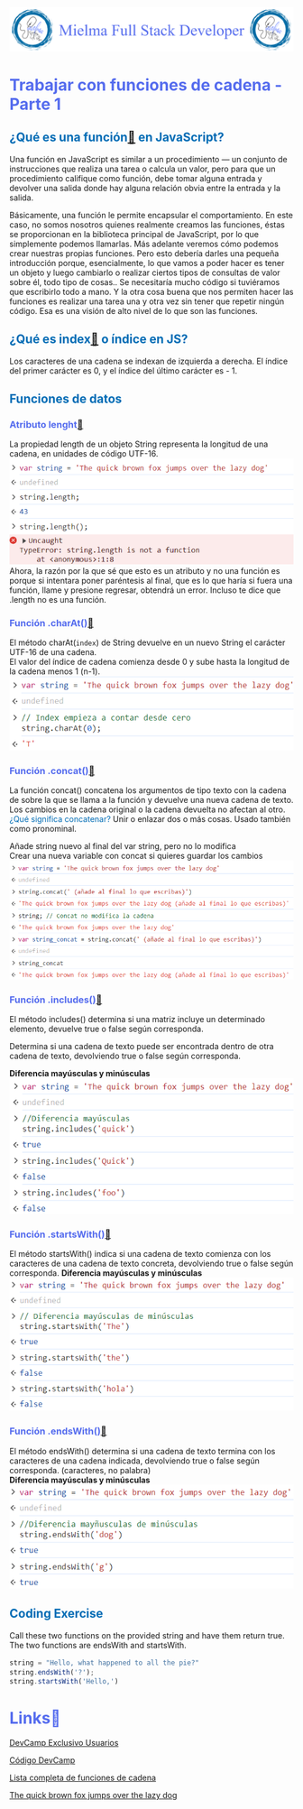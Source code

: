 ![Logo Mielma](image/Logo_Encabezado.png)

# <b><font color="#556CEE">Trabajar con funciones de cadena - Parte 1</font></b>

## <b><font color="#006cb5">¿Qué es una función[🔗](https://developer.mozilla.org/es/docs/Web/JavaScript/Guide/Functions) en JavaScript?</font></b>
Una función en JavaScript es similar a un procedimiento — un conjunto de instrucciones que realiza una tarea o calcula un valor, pero para que un procedimiento califique como función, debe tomar alguna entrada y devolver una salida donde hay alguna relación obvia entre la entrada y la salida.

Básicamente, una función le permite encapsular el comportamiento. En este caso, no somos nosotros quienes realmente creamos las funciones, éstas se proporcionan en la biblioteca principal de JavaScript, por lo que simplemente podemos llamarlas. Más adelante veremos cómo podemos crear nuestras propias funciones. Pero esto debería darles una pequeña introducción porque, esencialmente, lo que vamos a poder hacer es tener un objeto y luego cambiarlo o realizar ciertos tipos de consultas de valor sobre él, todo tipo de cosas..
Se necesitaría mucho código si tuviéramos que escribirlo todo a mano. Y la otra cosa buena que nos permiten hacer las funciones es realizar una tarea una y otra vez sin tener que repetir ningún código. Esa es una visión de alto nivel de lo que son las funciones.
## <b><font color="#006cb5">¿Qué es index[🔗](https://developer.mozilla.org/es/docs/Web/JavaScript/Reference/Global_Objects/String/indexOf#descripci%C3%B3n) o índice en JS?</font></b>
Los caracteres de una cadena se indexan de izquierda a derecha. El índice del primer carácter es 0, y el índice del último carácter es - 1.

## <b><font color="#006cb5">Funciones de datos</font></b>

### <font color="#556CEE">Atributo lenght[🔗](https://developer.mozilla.org/es/docs/Web/JavaScript/Reference/Global_Objects/String/length)</font>
La propiedad length de un objeto String representa la longitud de una cadena, en unidades de código UTF-16.
![Funciones String .lenght](image/Funciones_String_.length.png)
Ahora, la razón por la que sé que esto es un atributo y no una función es porque si intentara poner paréntesis al final, que es lo que haría si fuera una función, llame y presione regresar, obtendrá un error. Incluso te dice que .length no es una función.

### <font color="#556CEE">Función .charAt()[🔗](https://developer.mozilla.org/es/docs/Web/JavaScript/Reference/Global_Objects/String/charAt)</font>
El método charAt(`index`) de String devuelve en un nuevo String el carácter UTF-16 de una cadena.  
El valor del índice de cadena comienza desde 0 y sube hasta la longitud de la cadena menos 1 (n-1).
![Funciones String .charAt()](image/Funciones_String_.charAt().png)

### <font color="#556CEE">Función .concat()[🔗](https://developer.mozilla.org/es/docs/Web/JavaScript/Reference/Global_Objects/String/concat)</font>

La función concat() concatena los argumentos de tipo texto con la cadena de sobre la que se llama a la función y devuelve una nueva cadena de texto. Los cambios en la cadena original o la cadena devuelta no afectan al otro.  
<font color="#006cb5">¿Qué significa concatenar?</font> Unir o enlazar dos o más cosas. Usado también como pronominal.

Añade string nuevo al final del  var string, pero no lo modifica  
Crear una nueva variable con concat si quieres guardar los cambios
![Funciones String Concat()](image/Funciones_String_.concat().png)

### <font color="#556CEE">Función .includes()[🔗](https://developer.mozilla.org/es/docs/Web/JavaScript/Reference/Global_Objects/Array/includes)</font>

El método includes() determina si una matriz incluye un determinado elemento, devuelve true o false según corresponda.

Determina si una cadena de texto puede ser encontrada dentro de otra cadena de texto, devolviendo true o false según corresponda.

<b>Diferencia mayúsculas y minúsculas</b>
![ Funciones String .includes()](image/Funciones_String_.includes().png)

### <font color="#556CEE">Función .startsWith()[🔗](https://developer.mozilla.org/es/docs/Web/JavaScript/Reference/Global_Objects/String/startsWith)</font>

El método startsWith() indica si una cadena de texto comienza con los caracteres de una cadena de texto concreta, devolviendo true o false según corresponda.
<b>Diferencia mayúsculas y minúsculas</b>
![Funciones String .startsWith()](image/Funciones_String_.startsWith().png)


### <font color="#556CEE">Función .endsWith()[🔗](https://developer.mozilla.org/es/docs/Web/JavaScript/Reference/Global_Objects/String/endsWith)</font>

El método endsWith() determina si una cadena de texto termina con los caracteres de una cadena indicada, devolviendo true o false según corresponda. (caracteres, no palabra)  
<b>Diferencia mayúsculas y minúsculas</b>
![Funciones String .endsWith()](image/Funciones_String_.endsWith().png)

## <b><font color="#006cb5">Coding Exercise</font></b>
Call these two functions on the provided string and have them return true. The two functions are endsWith and startsWith.
```js
string = "Hello, what happened to all the pie?"
string.endsWith('?');
string.startsWith('Hello,')
```




# <b><font color="#556CEE">Links🔗</font></b>

[DevCamp Exclusivo Usuarios](https://basque.devcamp.com/pt-full-stack-development-javascript-python-react/guide/working-string-functions-part-1)  


[Código DevCamp](https://github.com/rails-camp/javascript-programming/blob/master/section_b_13_string_functions.js)

[Lista completa de funciones de cadena](https://www.w3schools.com/jsref/jsref_obj_string.asp)

[The quick brown fox jumps over the lazy dog](https://en.wikipedia.org/wiki/The_quick_brown_fox_jumps_over_the_lazy_dog)